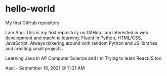 # hello-world
My first GitHub repository

I am Aadi
This is my first repository on GitHub
I am interested in web development and machine learning.
Fluent in Python, HTML/CSS, JavaScript.
Always tinkering around with random Python and JS libraries and creating small projects.

Learning Java in AP Computer Science and I'm
Trying to learn ReactJS too

Aadi - September 16, 2021 @ 11:21 AM
